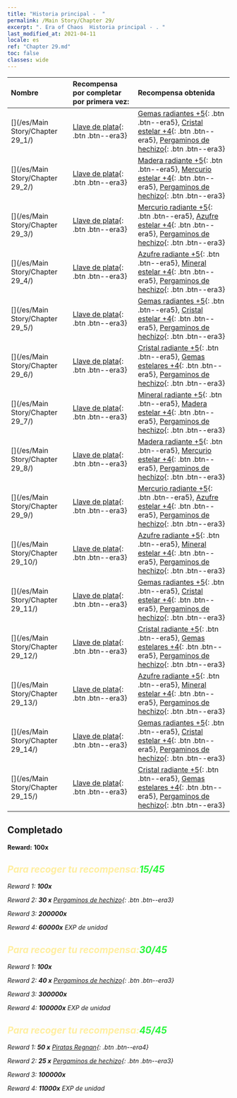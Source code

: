 ```yaml
---
title: "Historia principal -  "
permalink: /Main Story/Chapter 29/
excerpt: ". Era of Chaos  Historia principal - . "
last_modified_at: 2021-04-11
locale: es
ref: "Chapter 29.md"
toc: false
classes: wide
---
```


  | Nombre |  Recompensa por completar por primera vez: | Recompensa obtenida |
  |:------------|:------------|:------------| 
  | [](/es/Main Story/Chapter 29_1/) | [Llave de plata](/es/Items/con_693/){: .btn .btn--era3} | [Gemas radiantes +5](/es/Items/mat_100/){: .btn .btn--era5}, [Cristal estelar +4](/es/Items/mat_94/){: .btn .btn--era5}, [Pergaminos de hechizo](/es/Items/con_694/){: .btn .btn--era3} |
  | [](/es/Main Story/Chapter 29_2/) | [Llave de plata](/es/Items/con_693/){: .btn .btn--era3} | [Madera radiante +5](/es/Items/mat_97/){: .btn .btn--era5}, [Mercurio estelar +4](/es/Items/mat_91/){: .btn .btn--era5}, [Pergaminos de hechizo](/es/Items/con_694/){: .btn .btn--era3} |
  | [](/es/Main Story/Chapter 29_3/) | [Llave de plata](/es/Items/con_693/){: .btn .btn--era3} | [Mercurio radiante +5](/es/Items/mat_98/){: .btn .btn--era5}, [Azufre estelar +4](/es/Items/mat_92/){: .btn .btn--era5}, [Pergaminos de hechizo](/es/Items/con_694/){: .btn .btn--era3} |
  | [](/es/Main Story/Chapter 29_4/) | [Llave de plata](/es/Items/con_693/){: .btn .btn--era3} | [Azufre radiante +5](/es/Items/mat_99/){: .btn .btn--era5}, [Mineral estelar +4](/es/Items/mat_89/){: .btn .btn--era5}, [Pergaminos de hechizo](/es/Items/con_694/){: .btn .btn--era3} |
  | [](/es/Main Story/Chapter 29_5/) | [Llave de plata](/es/Items/con_693/){: .btn .btn--era3} | [Gemas radiantes +5](/es/Items/mat_100/){: .btn .btn--era5}, [Cristal estelar +4](/es/Items/mat_94/){: .btn .btn--era5}, [Pergaminos de hechizo](/es/Items/con_694/){: .btn .btn--era3} |
  | [](/es/Main Story/Chapter 29_6/) | [Llave de plata](/es/Items/con_693/){: .btn .btn--era3} | [Cristal radiante +5](/es/Items/mat_101/){: .btn .btn--era5}, [Gemas estelares +4](/es/Items/mat_93/){: .btn .btn--era5}, [Pergaminos de hechizo](/es/Items/con_694/){: .btn .btn--era3} |
  | [](/es/Main Story/Chapter 29_7/) | [Llave de plata](/es/Items/con_693/){: .btn .btn--era3} | [Mineral radiante +5](/es/Items/mat_96/){: .btn .btn--era5}, [Madera estelar +4](/es/Items/mat_90/){: .btn .btn--era5}, [Pergaminos de hechizo](/es/Items/con_694/){: .btn .btn--era3} |
  | [](/es/Main Story/Chapter 29_8/) | [Llave de plata](/es/Items/con_693/){: .btn .btn--era3} | [Madera radiante +5](/es/Items/mat_97/){: .btn .btn--era5}, [Mercurio estelar +4](/es/Items/mat_91/){: .btn .btn--era5}, [Pergaminos de hechizo](/es/Items/con_694/){: .btn .btn--era3} |
  | [](/es/Main Story/Chapter 29_9/) | [Llave de plata](/es/Items/con_693/){: .btn .btn--era3} | [Mercurio radiante +5](/es/Items/mat_98/){: .btn .btn--era5}, [Azufre estelar +4](/es/Items/mat_92/){: .btn .btn--era5}, [Pergaminos de hechizo](/es/Items/con_694/){: .btn .btn--era3} |
  | [](/es/Main Story/Chapter 29_10/) | [Llave de plata](/es/Items/con_693/){: .btn .btn--era3} | [Azufre radiante +5](/es/Items/mat_99/){: .btn .btn--era5}, [Mineral estelar +4](/es/Items/mat_89/){: .btn .btn--era5}, [Pergaminos de hechizo](/es/Items/con_694/){: .btn .btn--era3} |
  | [](/es/Main Story/Chapter 29_11/) | [Llave de plata](/es/Items/con_693/){: .btn .btn--era3} | [Gemas radiantes +5](/es/Items/mat_100/){: .btn .btn--era5}, [Cristal estelar +4](/es/Items/mat_94/){: .btn .btn--era5}, [Pergaminos de hechizo](/es/Items/con_694/){: .btn .btn--era3} |
  | [](/es/Main Story/Chapter 29_12/) | [Llave de plata](/es/Items/con_693/){: .btn .btn--era3} | [Cristal radiante +5](/es/Items/mat_101/){: .btn .btn--era5}, [Gemas estelares +4](/es/Items/mat_93/){: .btn .btn--era5}, [Pergaminos de hechizo](/es/Items/con_694/){: .btn .btn--era3} |
  | [](/es/Main Story/Chapter 29_13/) | [Llave de plata](/es/Items/con_693/){: .btn .btn--era3} | [Azufre radiante +5](/es/Items/mat_99/){: .btn .btn--era5}, [Mineral estelar +4](/es/Items/mat_89/){: .btn .btn--era5}, [Pergaminos de hechizo](/es/Items/con_694/){: .btn .btn--era3} |
  | [](/es/Main Story/Chapter 29_14/) | [Llave de plata](/es/Items/con_693/){: .btn .btn--era3} | [Gemas radiantes +5](/es/Items/mat_100/){: .btn .btn--era5}, [Cristal estelar +4](/es/Items/mat_94/){: .btn .btn--era5}, [Pergaminos de hechizo](/es/Items/con_694/){: .btn .btn--era3} |
  | [](/es/Main Story/Chapter 29_15/) | [Llave de plata](/es/Items/con_693/){: .btn .btn--era3} | [Cristal radiante +5](/es/Items/mat_101/){: .btn .btn--era5}, [Gemas estelares +4](/es/Items/mat_93/){: .btn .btn--era5}, [Pergaminos de hechizo](/es/Items/con_694/){: .btn .btn--era3} |


## Completado 

 **Reward:**  **100x** <i class="fas fa-gem"/>



## <span style="color: #ffeea0">Para recoger tu recompensa:</span><span style="color: #27f73a">15/45</span>

 Reward 1:  **100x** <i class="fas fa-gem"/>

 Reward 2: **30 x** [Pergaminos de hechizo](/es/Items/con_694/){: .btn .btn--era3}

 Reward 3:  **200000x** <i class="fas fa-coins"/>

 Reward 4:  **60000x** EXP de unidad



## <span style="color: #ffeea0">Para recoger tu recompensa:</span><span style="color: #27f73a">30/45</span>

 Reward 1:  **100x** <i class="fas fa-gem"/>

 Reward 2: **40 x** [Pergaminos de hechizo](/es/Items/con_694/){: .btn .btn--era3}

 Reward 3:  **300000x** <i class="fas fa-coins"/>

 Reward 4:  **100000x** EXP de unidad



## <span style="color: #ffeea0">Para recoger tu recompensa:</span><span style="color: #27f73a">45/45</span>

 Reward 1: **50 x** [Piratas Regnan](/es/Items/unt_273/){: .btn .btn--era4}

 Reward 2: **25 x** [Pergaminos de hechizo](/es/Items/con_694/){: .btn .btn--era3}

 Reward 3:  **100000x** <i class="fas fa-coins"/>

 Reward 4:  **11000x** EXP de unidad

